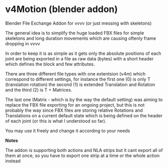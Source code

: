 # v4Motion (blender addon)
Blender File Exchange Addon for vvvv (or just messing with skeletons)

The general idea is to simplify the huge loaded FBX files for simple skeletons and long duration movements which are causing oftenly frame dropping in vvvv

In order to keep it is as simple as it gets only the absolute positions of each joint are being exported in a file as raw data (bytes) with a short header which defines the block and few attributes.


There are three different file types with one extentsion (v4m) which correspond to different settings, for instance the first one (0) is only T (translation rotation) the second (1) is extended Translation and Rotation and the third (2) is T + Matrices.

The last one (Matrix - which is by the way the default setting) was aiming to replace the FBX file exporting for an ongoing project, but this is not probably the way since FBX files are storing relative Rotations and Translations on a current default state which is being defined on the header of each joint (or this is what I understood so far).

You may use it freely and change it according to your needs 


**Notes**

The addon is supporting both actions and NLA strips but it cant export all of them at once, so you have to export one strip at a time or the whole action instead




